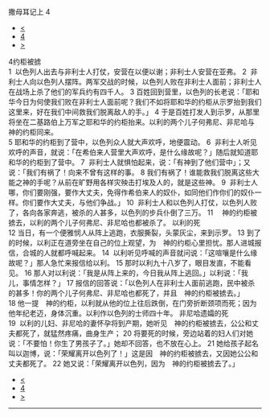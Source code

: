 ﻿





 撒母耳记上 4




* [<](bible/1SA03.md)
* [4](bible/1SA.md)
* [>](bible/1SA05.md)



 
4约柜被掳  
1  以色列人出去与非利士人打仗，安营在以便以谢；非利士人安营在亚弗。 
2  非利士人向以色列人摆阵。两军交战的时候，以色列人败在非利士人面前；非利士人在战场上杀了他们的军兵约有四千人。 
3 百姓回到营里，以色列的长老说：「耶和华今日为何使我们败在非利士人面前呢？我们不如将耶和华的约柜从示罗抬到我们这里来，好在我们中间救我们脱离敌人的手。」 
4 于是百姓打发人到示罗，从那里将坐在二基路伯上万军之耶和华的约柜抬来。以利的两个儿子何弗尼、非尼哈与　神的约柜同来。  
5 耶和华的约柜到了营中，以色列众人就大声欢呼，地便震动。 
6  非利士人听见欢呼的声音，就说：「在希伯来人营里大声欢呼，是什么缘故呢？」随后就知道耶和华的约柜到了营中。 
7  非利士人就惧怕起来，说：「有神到了他们营中」；又说：「我们有祸了！向来不曾有这样的事。 
8 我们有祸了！谁能救我们脱离这些大能之神的手呢？从前在旷野用各样灾殃击打埃及人的，就是这些神。 
9  非利士人哪，你们要刚强，要作大丈夫，免得作希伯来人的奴仆，如同他们作你们的奴仆一样。你们要作大丈夫，与他们争战。」 
10  非利士人和以色列人打仗，以色列人败了，各向各家奔逃，被杀的人甚多，以色列的步兵仆倒了三万。 
11 　神的约柜被掳去，以利的两个儿子何弗尼、非尼哈也都被杀了。 以利的死  
12 当日，有一个便雅悯人从阵上逃跑，衣服撕裂，头蒙灰尘，来到示罗。 
13 到了的时候，以利正在道旁坐在自己的位上观望，为　神的约柜心里担忧。那人进城报信，合城的人就都呼喊起来。 
14  以利听见呼喊的声音就问说：「这喧嚷是什么缘故呢？」那人急忙来报信给以利。 
15 那时以利九十八岁了，眼目发直，不能看见。 
16 那人对以利说：「我是从阵上来的，今日我从阵上逃回。」以利说：「我儿，事情怎样？」 
17 报信的回答说：「以色列人在非利士人面前逃跑，民中被杀的甚多！你的两个儿子何弗尼、非尼哈也都死了，并且　神的约柜被掳去。」 
18 他一提　神的约柜，以利就从他的位上往后跌倒，在门旁折断颈项而死；因为他年纪老迈，身体沉重。以利作以色列的士师四十年。 非尼哈遗孀的死  
19  以利的儿妇、非尼哈的妻怀孕将到产期，她听见　神的约柜被掳去，公公和丈夫都死了，就猛然疼痛，曲身生产； 
20 将要死的时候，旁边站着的妇人们对她说：「不要怕！你生了男孩子了。」她却不回答，也不放在心上。 
21 她给孩子起名叫以迦博，说：「荣耀离开以色列了！」这是因　神的约柜被掳去，又因她公公和丈夫都死了。 
22 她又说：「荣耀离开以色列，因为　神的约柜被掳去了。」 
* [<](bible/1SA03.md)
* [4](bible/1SA.md)
* [>](bible/1SA05.md)





---









